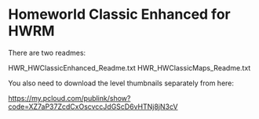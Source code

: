 # Homeworld Classic Enhanced for HWRM

There are two readmes:

HWR_HWClassicEnhanced_Readme.txt
HWR_HWClassicMaps_Readme.txt

You also need to download the level thumbnails separately from here:

https://my.pcloud.com/publink/show?code=XZ7aP37ZcdCxOscvccJdGScD6vHTNj8jN3cV
